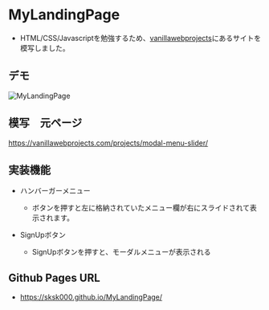 # MyLandingPage
- HTML/CSS/Javascriptを勉強するため、[vanillawebprojects](https://vanillawebprojects.com/)にあるサイトを模写しました。

## デモ
![MyLandingPage](https://github.com/sksk000/MyLandingPage/assets/137740372/e4150405-acd9-4604-b50a-890789bbd943)

## 模写　元ページ
https://vanillawebprojects.com/projects/modal-menu-slider/


## 実装機能
- ハンバーガーメニュー
  - ボタンを押すと左に格納されていたメニュー欄が右にスライドされて表示されます。

- SignUpボタン
  - SignUpボタンを押すと、モーダルメニューが表示される
 
## Github Pages URL
- https://sksk000.github.io/MyLandingPage/


